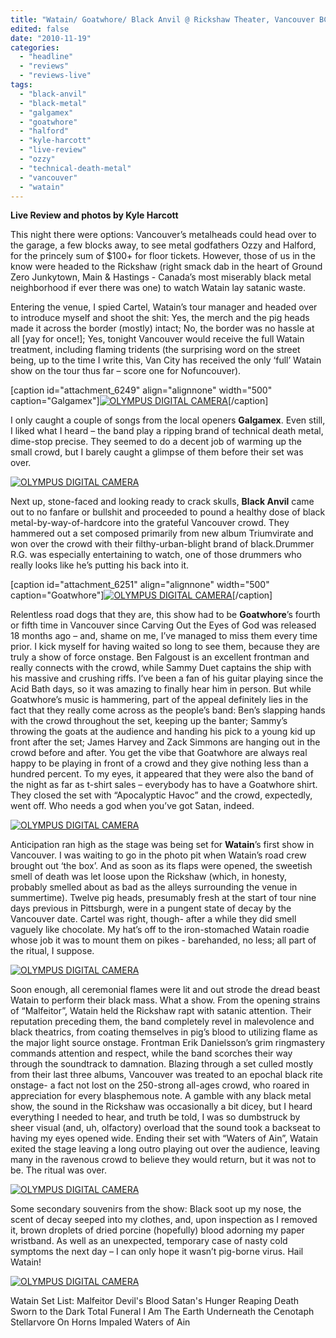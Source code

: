 ```yaml
---
title: "Watain/ Goatwhore/ Black Anvil @ Rickshaw Theater, Vancouver BC, Nov 14, 2010"
edited: false
date: "2010-11-19"
categories:
  - "headline"
  - "reviews"
  - "reviews-live"
tags:
  - "black-anvil"
  - "black-metal"
  - "galgamex"
  - "goatwhore"
  - "halford"
  - "kyle-harcott"
  - "live-review"
  - "ozzy"
  - "technical-death-metal"
  - "vancouver"
  - "watain"
---
```


**Live Review and photos by Kyle Harcott**

This night there were options: Vancouver’s metalheads could head over to the garage, a few blocks away, to see metal godfathers Ozzy and Halford, for the princely sum of $100+ for floor tickets. However, those of us in the know were headed to the Rickshaw (right smack dab in the heart of Ground Zero Junkytown, Main & Hastings - Canada’s most miserably black metal neighborhood if ever there was one) to watch Watain lay satanic waste.

Entering the venue, I spied Cartel, Watain’s tour manager and headed over to introduce myself and shoot the shit: Yes, the merch and the pig heads made it across the border (mostly) intact; No, the border was no hassle at all \[yay for once!\]; Yes, tonight Vancouver would receive the full Watain treatment, including flaming tridents (the surprising word on the street being, up to the time I write this, Van City has received the only ‘full’ Watain show on the tour thus far – score one for Nofuncouver).

\[caption id="attachment\_6249" align="alignnone" width="500" caption="Galgamex"\][![](http://www.hellbound.ca/wp-content/uploads/2010/11/01-Galgamex-01.jpg "OLYMPUS DIGITAL CAMERA")](http://www.hellbound.ca/wp-content/uploads/2010/11/01-Galgamex-01.jpg)\[/caption\]

I only caught a couple of songs from the local openers **Galgamex**. Even still, I liked what I heard – the band play a ripping brand of technical death metal, dime-stop precise. They seemed to do a decent job of warming up the small crowd, but I barely caught a glimpse of them before their set was over.

[![](http://www.hellbound.ca/wp-content/uploads/2010/11/02-BlackAnvil-09.jpg "OLYMPUS DIGITAL CAMERA")](http://www.hellbound.ca/wp-content/uploads/2010/11/02-BlackAnvil-09.jpg)

Next up, stone-faced and looking ready to crack skulls, **Black Anvil** came out to no fanfare or bullshit and proceeded to pound a healthy dose of black metal-by-way-of-hardcore into the grateful Vancouver crowd. They hammered out a set composed primarily from new album Triumvirate and won over the crowd with their filthy-urban-blight brand of black.Drummer R.G. was especially entertaining to watch, one of those drummers who really looks like he’s putting his back into it.

\[caption id="attachment\_6251" align="alignnone" width="500" caption="Goatwhore"\][![](http://www.hellbound.ca/wp-content/uploads/2010/11/03-Goatwhore-12.jpg "OLYMPUS DIGITAL CAMERA")](http://www.hellbound.ca/wp-content/uploads/2010/11/03-Goatwhore-12.jpg)\[/caption\]

Relentless road dogs that they are, this show had to be **Goatwhore**’s fourth or fifth time in Vancouver since Carving Out the Eyes of God was released 18 months ago – and, shame on me, I’ve managed to miss them every time prior. I kick myself for having waited so long to see them, because they are truly a show of force onstage. Ben Falgoust is an excellent frontman and really connects with the crowd, while Sammy Duet captains the ship with his massive and crushing riffs. I’ve been a fan of his guitar playing since the Acid Bath days, so it was amazing to finally hear him in person. But while Goatwhore’s music is hammering, part of the appeal definitely lies in the fact that they really come across as the people’s band: Ben’s slapping hands with the crowd throughout the set, keeping up the banter; Sammy’s throwing the goats at the audience and handing his pick to a young kid up front after the set; James Harvey and Zack Simmons are hanging out in the crowd before and after. You get the vibe that Goatwhore are always real happy to be playing in front of a crowd and they give nothing less than a hundred percent. To my eyes, it appeared that they were also the band of the night as far as t-shirt sales – everybody has to have a Goatwhore shirt. They closed the set with “Apocalyptic Havoc” and the crowd, expectedly, went off. Who needs a god when you’ve got Satan, indeed.

[![](http://www.hellbound.ca/wp-content/uploads/2010/11/04-Watain-10.jpg "OLYMPUS DIGITAL CAMERA")](http://www.hellbound.ca/wp-content/uploads/2010/11/04-Watain-10.jpg)

Anticipation ran high as the stage was being set for **Watain**’s first show in Vancouver. I was waiting to go in the photo pit when Watain’s road crew brought out ‘the box’. And as soon as its flaps were opened, the sweetish smell of death was let loose upon the Rickshaw (which, in honesty, probably smelled about as bad as the alleys surrounding the venue in summertime). Twelve pig heads, presumably fresh at the start of tour nine days previous in Pittsburgh, were in a pungent state of decay by the Vancouver date. Cartel was right, though- after a while they did smell vaguely like chocolate. My hat’s off to the iron-stomached Watain roadie whose job it was to mount them on pikes - barehanded, no less; all part of the ritual, I suppose.

[![](http://www.hellbound.ca/wp-content/uploads/2010/11/04-Watain-13.jpg "OLYMPUS DIGITAL CAMERA")](http://www.hellbound.ca/wp-content/uploads/2010/11/04-Watain-13.jpg)

Soon enough, all ceremonial flames were lit and out strode the dread beast Watain to perform their black mass. What a show. From the opening strains of “Malfeitor”, Watain held the Rickshaw rapt with satanic attention. Their reputation preceding them, the band completely revel in malevolence and black theatrics, from coating themselves in pig’s blood to utilizing flame as the major light source onstage. Frontman Erik Danielsson’s grim ringmastery commands attention and respect, while the band scorches their way through the soundtrack to damnation. Blazing through a set culled mostly from their last three albums, Vancouver was treated to an epochal black rite onstage- a fact not lost on the 250-strong all-ages crowd, who roared in appreciation for every blasphemous note. A gamble with any black metal show, the sound in the Rickshaw was occasionally a bit dicey, but I heard everything I needed to hear, and truth be told, I was so dumbstruck by sheer visual (and, uh, olfactory) overload that the sound took a backseat to having my eyes opened wide. Ending their set with “Waters of Ain”, Watain exited the stage leaving a long outro playing out over the audience, leaving many in the ravenous crowd to believe they would return, but it was not to be. The ritual was over.

[![](http://www.hellbound.ca/wp-content/uploads/2010/11/04-Watain-16.jpg "OLYMPUS DIGITAL CAMERA")](http://www.hellbound.ca/wp-content/uploads/2010/11/04-Watain-16.jpg)

Some secondary souvenirs from the show: Black soot up my nose, the scent of decay seeped into my clothes, and, upon inspection as I removed it, brown droplets of dried porcine (hopefully) blood adorning my paper wristband. As well as an unexpected, temporary case of nasty cold symptoms the next day – I can only hope it wasn’t pig-borne virus. Hail Watain!

[![](http://www.hellbound.ca/wp-content/uploads/2010/11/04-Watain-17.jpg "OLYMPUS DIGITAL CAMERA")](http://www.hellbound.ca/wp-content/uploads/2010/11/04-Watain-17.jpg)

Watain Set List: Malfeitor Devil's Blood Satan's Hunger Reaping Death Sworn to the Dark Total Funeral I Am The Earth Underneath the Cenotaph Stellarvore On Horns Impaled Waters of Ain
